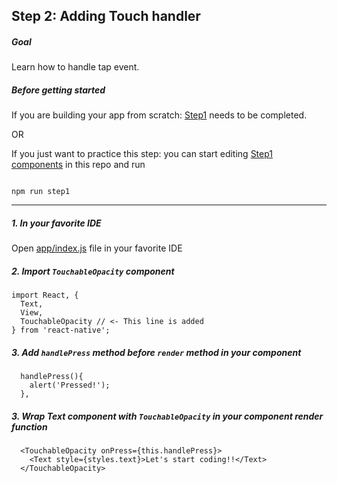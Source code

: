 ## Step 2: Adding Touch handler

##### Goal

Learn how to handle tap event.

##### Before getting started

If you are building your app from scratch: [Step1](/tutorial/step01_cleanup_and_dependencies/) needs to be completed.

OR

If you just want to practice this step: you can start editing [Step1 components](/tutorial/step01_cleanup_and_dependencies/) in this repo and run

```

npm run step1

```

***

##### 1. In your favorite IDE

Open [app/index.js](/tutorial/step01_cleanup_and_dependencies/app/index.js) file in your favorite IDE

##### 2. Import `TouchableOpacity` component

```
import React, {
  Text,
  View,
  TouchableOpacity // <- This line is added
} from 'react-native';

```

##### 3. Add `handlePress` method before `render` method in your component

```
  handlePress(){
    alert('Pressed!');
  },
```

##### 3. Wrap Text component with `TouchableOpacity` in your component render function

```
  <TouchableOpacity onPress={this.handlePress}> 
    <Text style={styles.text}>Let's start coding!!</Text>
  </TouchableOpacity>
```

